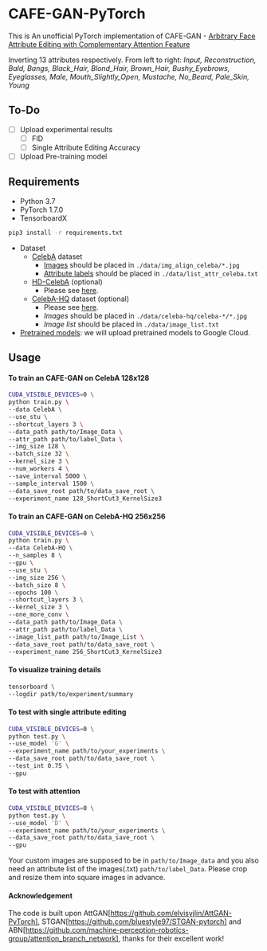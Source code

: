 # CAFE-GAN-PyTorch

This is An unofficial PyTorch implementation of CAFE-GAN - [Arbitrary Face Attribute Editing with Complementary Attention Feature](https://arxiv.org/pdf/2011.11900v1.pdf)

Inverting 13 attributes respectively. From left to right: _Input, Reconstruction, Bald, Bangs, Black_Hair, Blond_Hair, Brown_Hair, Bushy_Eyebrows, Eyeglasses, Male, Mouth_Slightly_Open, Mustache, No_Beard, Pale_Skin, Young_


## To-Do

- [ ] Upload experimental results
  - [ ] FID
  - [ ] Single Attribute Editing Accuracy
- [ ] Upload Pre-training model

## Requirements

* Python 3.7
* PyTorch 1.7.0
* TensorboardX

```bash
pip3 install -r requirements.txt
```

* Dataset
  * [CelebA](http://mmlab.ie.cuhk.edu.hk/projects/CelebA.html) dataset
    * [Images](https://www.dropbox.com/sh/8oqt9vytwxb3s4r/AADSNUu0bseoCKuxuI5ZeTl1a/Img?dl=0&preview=img_align_celeba.zip) should be placed in `./data/img_align_celeba/*.jpg`
    * [Attribute labels](https://www.dropbox.com/sh/8oqt9vytwxb3s4r/AAA8YmAHNNU6BEfWMPMfM6r9a/Anno?dl=0&preview=list_attr_celeba.txt) should be placed in `./data/list_attr_celeba.txt`
  * [HD-CelebA](https://github.com/LynnHo/HD-CelebA-Cropper) (optional)
    * Please see [here](https://github.com/LynnHo/HD-CelebA-Cropper).
  * [CelebA-HQ](https://github.com/tkarras/progressive_growing_of_gans) dataset (optional)
    * Please see [here](https://github.com/willylulu/celeba-hq-modified).
    * _Images_ should be placed in `./data/celeba-hq/celeba-*/*.jpg`
    * _Image list_ should be placed in `./data/image_list.txt`
* [Pretrained models](http://bit.ly/attgan-pretrain): we will upload pretrained models to Google Cloud.


## Usage

#### To train an CAFE-GAN on CelebA 128x128

```bash
CUDA_VISIBLE_DEVICES=0 \
python train.py \
--data CelebA \
--use_stu \
--shortcut_layers 3 \
--data_path path/to/Image_Data \
--attr_path path/to/label_Data \
--img_size 128 \
--batch_size 32 \
--kernel_size 3 \
--num_workers 4 \
--save_interval 5000 \
--sample_interval 1500 \
--data_save_root path/to/data_save_root \
--experiment_name 128_ShortCut3_KernelSize3
```

#### To train an CAFE-GAN on CelebA-HQ 256x256

```bash
CUDA_VISIBLE_DEVICES=0 \
python train.py \
--data CelebA-HQ \
--n_samples 8 \
--gpu \
--use_stu \
--img_size 256 \
--batch_size 8 \
--epochs 100 \
--shortcut_layers 3 \
--kernel_size 3 \
--one_more_conv \
--data_path path/to/Image_Data \
--attr_path path/to/label_Data \
--image_list_path path/to/Image_List \
--data_save_root path/to/data_save_root \
--experiment_name 256_ShortCut3_KernelSize3
```

#### To visualize training details

```bash
tensorboard \
--logdir path/to/experiment/summary
```

#### To test with single attribute editing

```bash
CUDA_VISIBLE_DEVICES=0 \
python test.py \
--use_model 'G' \
--experiment_name path/to/your_experiments \
--data_save_root path/to/data_save_root \
--test_int 0.75 \
--gpu
```

#### To test with attention

```bash
CUDA_VISIBLE_DEVICES=0 \
python test.py \
--use_model 'D' \
--experiment_name path/to/your_experiments \
--data_save_root path/to/data_save_root \
--gpu
```

Your custom images are supposed to be in `path/to/Image_data` and you also need an attribute list of the images(.txt) `path/to/label_Data`. Please crop and resize them into square images in advance.

#### Acknowledgement
The code is built upon AttGAN[https://github.com/elvisyjlin/AttGAN-PyTorch], STGAN[https://github.com/bluestyle97/STGAN-pytorch] and ABN[https://github.com/machine-perception-robotics-group/attention_branch_network], thanks for their excellent work!
